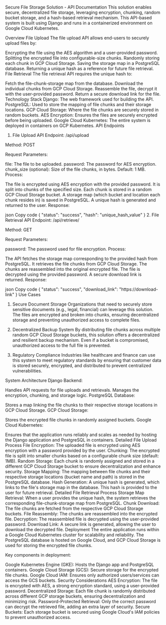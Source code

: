 Secure File Storage Solution - API Documentation
This solution enables secure, decentralized file storage, leveraging encryption, chunking, random bucket storage, and a hash-based retrieval mechanism. This API-based system is built using Django and runs in a containerized environment on Google Cloud Kubernetes.

Overview
File Upload
The file upload API allows end-users to securely upload files by:

Encrypting the file using the AES algorithm and a user-provided password.
Splitting the encrypted file into configurable-size chunks.
Randomly storing each chunk in GCP Cloud Storage.
Saving the storage map in a PostgreSQL database.
Returning a unique hash as a reference for future file retrieval.
File Retrieval
The file retrieval API requires the unique hash to:

Fetch the file-chunk-storage map from the database.
Download the individual chunks from GCP Cloud Storage.
Reassemble the file, decrypt it with the user-provided password.
Return a secure download link for the file.
Technology Stack
Django: The web framework used for building the API.
PostgreSQL: Used to store the mapping of file chunks and their storage locations.
GCP Cloud Storage: Where the file chunks are securely stored in random buckets.
AES Encryption: Ensures the files are securely encrypted before being uploaded.
Google Cloud Kubernetes: The entire system is deployed in containers on GCP Kubernetes.
API Endpoints
1. File Upload API
Endpoint: /api/upload

Method: POST

Request Parameters:

file: The file to be uploaded.
password: The password for AES encryption.
chunk_size (optional): Size of the file chunks, in bytes. Default: 1 MB.
Process:

The file is encrypted using AES encryption with the provided password.
It is split into chunks of the specified size.
Each chunk is stored in a random GCP Cloud Storage bucket.
A storage map (which bucket and location each chunk resides in) is saved in PostgreSQL.
A unique hash is generated and returned to the user.
Response:

json
Copy code
{
  "status": "success",
  "hash": "unique_hash_value"
}
2. File Retrieval API
Endpoint: /api/retrieve/<hash>

Method: GET

Request Parameters:

password: The password used for file encryption.
Process:

The API fetches the storage map corresponding to the provided hash from PostgreSQL.
It retrieves the file chunks from GCP Cloud Storage.
The chunks are reassembled into the original encrypted file.
The file is decrypted using the provided password.
A secure download link is returned.
Response:

json
Copy code
{
  "status": "success",
  "download_link": "https://download-link"
}
Use Cases
1. Secure Document Storage
Organizations that need to securely store sensitive documents (e.g., legal, financial) can leverage this solution. The files are encrypted and broken into chunks, ensuring decentralized storage and preventing unauthorized access to complete files.

2. Decentralized Backup System
By distributing file chunks across multiple random GCP Cloud Storage buckets, this solution offers a decentralized and resilient backup mechanism. Even if a bucket is compromised, unauthorized access to the full file is prevented.

3. Regulatory Compliance
Industries like healthcare and finance can use this system to meet regulatory standards by ensuring that customer data is stored securely, encrypted, and distributed to prevent centralized vulnerabilities.

System Architecture
Django Backend:

Handles API requests for file uploads and retrievals.
Manages the encryption, chunking, and storage logic.
PostgreSQL Database:

Stores a map linking the file chunks to their respective storage locations in GCP Cloud Storage.
GCP Cloud Storage:

Stores the encrypted file chunks in randomly assigned buckets.
Google Cloud Kubernetes:

Ensures that the application runs reliably and scales as needed by hosting the Django application and PostgreSQL in containers.
Detailed File Upload Process
File Encryption:
The uploaded file is encrypted using AES encryption with a password provided by the user.
Chunking:
The encrypted file is split into smaller chunks based on a configurable chunk size (default: 1MB).
Random Storage:
Each chunk is randomly assigned and stored in a different GCP Cloud Storage bucket to ensure decentralization and enhance security.
Storage Mapping:
The mapping between file chunks and their respective storage locations (bucket name and path) is stored in the PostgreSQL database.
Hash Generation:
A unique hash is generated, which links to the file's storage map in the database. This hash is provided to the user for future retrieval.
Detailed File Retrieval Process
Storage Map Retrieval:
When a user provides the unique hash, the system retrieves the corresponding file-chunk-storage map from PostgreSQL.
Chunk Download:
The file chunks are fetched from the respective GCP Cloud Storage buckets.
File Reassembly:
The chunks are reassembled into the encrypted file.
Decryption:
The reassembled file is decrypted using the user-provided password.
Download Link:
A secure link is generated, allowing the user to download the decrypted file.
Deployment
The entire application runs within a Google Cloud Kubernetes cluster for scalability and reliability. The PostgreSQL database is hosted on Google Cloud, and GCP Cloud Storage is used for storing the encrypted file chunks.

Key components in deployment:

Google Kubernetes Engine (GKE): Hosts the Django app and PostgreSQL containers.
Google Cloud Storage (GCS): Secure storage for the encrypted file chunks.
Google Cloud IAM: Ensures only authorized users/services can access the GCS buckets.
Security Considerations
AES Encryption: The file is encrypted with AES, a strong encryption standard, using a user-provided password.
Decentralized Storage: Each file chunk is randomly distributed across different GCP storage buckets, ensuring decentralization and minimizing risk.
Password-Protected Retrieval: Only the correct password can decrypt the retrieved file, adding an extra layer of security.
Secure Buckets: Each storage bucket is secured using Google Cloud's IAM policies to prevent unauthorized access.